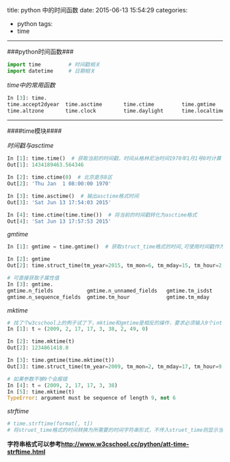 title: python 中的时间函数
date: 2015-06-13 15:54:29
categories:
- python
tags:
- time

---

###python时间函数###

```python
import time         # 时间戳相关
import datetime     # 日期相关
```

*time中的常用函数*
```python
In [3]: time.
time.accept2dyear  time.asctime       time.ctime         time.gmtime        time.mktime        time.strftime      time.struct_time   time.timezone      time.tzset
time.altzone       time.clock         time.daylight      time.localtime     time.sleep         time.strptime      time.time          time.tzname
```

<!--more-->

---

####time模块####

*时间戳与asctime*
```python
In [1]: time.time()  # 获取当前的时间戳，时间从格林尼治时间1970年1月1号0时计算
Out[1]: 1434189463.564346

In [2]: time.ctime(0)  # 北京是东8区
Out[2]: 'Thu Jan  1 08:00:00 1970'

In [3]: time.asctime()  # 输出asctime格式时间
Out[3]: 'Sat Jun 13 17:54:03 2015'

In [4]: time.ctime(time.time())  # 将当前的时间戳转化为asctime格式
Out[4]: 'Sat Jun 13 17:57:53 2015'
```


*gmtime*
```python
In [1]: gmtime = time.gmtime()  # 获取struct_time格式的时间,可使用时间戳作为输入,不输入则为当前时间

In [2]: gmtime
Out[2]: time.struct_time(tm_year=2015, tm_mon=6, tm_mday=15, tm_hour=2, tm_min=29, tm_sec=53, tm_wday=0, tm_yday=166, tm_isdst=0)  # 包含年月日时分秒，还有星期几和该年的第多少天可能比较有用

# 可直接获取子属性值
In [3]: gmtime.
gmtime.n_fields           gmtime.n_unnamed_fields   gmtime.tm_isdst           gmtime.tm_min             gmtime.tm_sec             gmtime.tm_yday
gmtime.n_sequence_fields  gmtime.tm_hour            gmtime.tm_mday            gmtime.tm_mon             gmtime.tm_wday            gmtime.tm_year
```


*mktime*
```python
# 找了个w3cschool上的例子试了下，mktime和gmtime是相反的操作，要求必须输入9个int值，但生成时间戳只用到了前6个，我这里故意输错了后边的，结果没有影响
In [1]: t = (2009, 2, 17, 17, 3, 38, 2, 49, 0)

In [2]: time.mktime(t)
Out[2]: 1234861418.0

In [3]: time.gmtime(time.mktime(t))
Out[3]: time.struct_time(tm_year=2009, tm_mon=2, tm_mday=17, tm_hour=9, tm_min=3, tm_sec=38, tm_wday=1, tm_yday=48, tm_isdst=0)

# 如果参数不够9个会报错
In [4]: t = (2009, 2, 17, 17, 3, 38)
In [5]: time.mktime(t)
TypeError: argument must be sequence of length 9, not 6
```


*strftime*
```python
# time.strftime(format[, t])
# 将struet_time格式的时间转换为所需要的时间字符串形式，不传入struet_time则显示当前时间的
```
**字符串格式可以参考<http://www.w3cschool.cc/python/att-time-strftime.html>**


